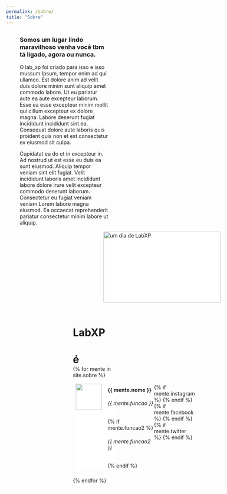 ```yaml
---
permalink: /sobre/
title: "Sobre"
---
```

<head>
  <link href="https://fonts.googleapis.com/css2?family=Domine&display=swap" rel="stylesheet">
  <style>
    h3 {
      margin-top: 0em;
    }
    #sobre_1o_card{
      width: 17.3em;
      border: 0.1em solid white;
      border-top: 0;
      padding: 1em;
      margin-left: 1.55em;
      padding-bottom: 0.1em;
    }
    .page__content p {
      font-family: 'Domine', serif;
      font-size: 0.6rem;
    }
    #sobre_2o_card{
      border: 0.1em solid white;
      margin-top: -0.1em;
      margin-left: 18.75em;
      height: 14em;
      width: 22.95em;
      background-color: white;
    }
    #sobre_2o_card img{
      height: 13.8em;
      width: 22.75em;
      object-fit: cover;
      margin-left: 0.01em;
      background-color: white;
    }
    #sobre_3o_card{
      border: 0.1em solid white;
      margin-top: -0.1em;
      margin-left: 10.85em;
      width: 8em;
      padding: 1.5em 0 1em 2em;
    }
    #sobre_3o_card h1 {
      margin-bottom: 0em;
    }
    .mente-block {
      display: flex;
      border: 0.1em solid white;
      border-right: 0;
      margin: 1em 0 1.5em 0.5em;
      background-color: white;
    }
    .mente-foto{
      height: 5.066em;
      background-color: white;
    }
    .men-titulo-div, .redes{
      border: 0.1em solid white;
      border-left: 0;
      margin: -0.1em 0 -0.1em 0.1em;
      padding-top: 0.1em;
      padding-bottom: 0.1em;
    }
    .men-titulo-div{
      padding-left: 1em;
      margin-right: 0;
      border-right: 0;
    }
    .men-titulo-div h4, .men-titulo-div h5{
      width: 9em;
    }
    .page__content h6 {
      margin: 0 0 0 0;
      font-family: 'Domine', serif;
      font-size: 0.6rem;
      font-weight: normal;
    }
    .mente-nome{
      margin: 0.5em 0 0.25em 0; 
    }
    .redes{
      margin-left: -0.007em;
      padding-right: 0.2em;
    }
    a, a:visited, a:hover{
  	  color:white;
    }
    @media only screen and (max-width: 768px) {
    	#sobre_1o_card{
	      width: 100%;
	      margin-left: 0;
	    }
	    #sobre_2o_card{
	      margin: auto;
	      width: 100%;
	    }
	    #sobre_2o_card img{
	      width: 100%;
	    }
	    #sobre_3o_card{
	      margin-left: 0em;
	    }
	}
  </style>
</head>

<div id="sobre_1o_card">
  <h3>Somos um lugar lindo maravilhoso venha você tbm tá ligado, agora ou nunca.</h3>

  <p class="sobre-paragrafo">O lab_xp foi criado para isso e isso mussum Ipsum, tempor enim ad qui ullamco. Est dolore anim ad velit duis dolore minim sunt aliquip amet commodo labore. Ut eu pariatur aute ea aute excepteur laborum. Esse ea esse excepteur minim mollit qui cillum excepteur ex dolore magna. Labore deserunt fugiat incididunt incididunt sint ea. Consequat dolore aute laboris quis proident quis non et est consectetur ex eiusmod sit culpa.</p>

  <p class="sobre-paragrafo">Cupidatat ea do et in excepteur in. Ad nostrud ut est esse eu duis ea sunt eiusmod. Aliquip tempor veniam sint elit fugiat. Velit incididunt laboris amet incididunt labore dolore irure velit excepteur commodo deserunt laborum. Consectetur eu fugiat veniam veniam Lorem labore magna eiusmod. Ea occaecat reprehenderit pariatur consectetur minim labore ut aliquip. </p>
</div>
<div id="sobre_2o_card">
  <img src="/LabXP/assets/images/sobrelabxp.jpg" alt="um dia de LabXP">
</div>
<div id="sobre_3o_card">
  <h1>LabXP</h1>
  <h1>é</h1>
  {% for mente in site.sobre %}
    <div class="mente-block">
      <img class="mente-foto" src="{{ relative_url }}assets/images/{{ mente.foto }}">
      <div class="men-titulo-div">
        <h4 class="mente-nome">{{ mente.nome }}</h4>
        <h6 class="mente-funcao">{{ mente.funcao }}</h6>
        {% if mente.funcao2 %}<h6 class="mente-funcao2">{{ mente.funcao2 }}</h6>{% endif %}
      </div>
      <div class="redes">
      	{% if mente.instagram %}
      	<a href="https://instagram.com/{{ mente.instagram }}"><i class="fab fa-fw fa-instagram" aria-hidden="true"></i></a>
      	{% endif %}
      	{% if mente.facebook %}
      	<a href="https://facebook.com/{{ mente.facebook }}"><i class="fab fa-fw fa-facebook" aria-hidden="true"></i></a>
      	{% endif %}
      	{% if mente.twitter %}
      	<a href="https://twitter.com/{{ mente.twitter }}"><i class="fab fa-fw fa-twitter" aria-hidden="true"></i></a>
      	{% endif %}
      </div>
    </div>  
  {% endfor %}
</div>
